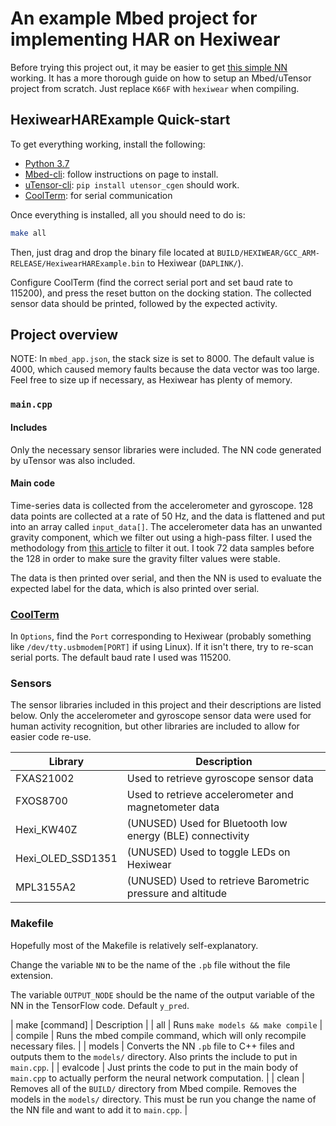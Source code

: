 # An example Mbed project for implementing HAR on Hexiwear

Before trying this project out, it may be easier to get [this simple NN] working. It has a more thorough guide on how to setup an Mbed/uTensor project from scratch. Just replace `K66F` with `hexiwear` when compiling.

## HexiwearHARExample Quick-start

To get everything working, install the following:

  - [Python 3.7]
  - [Mbed-cli]: follow instructions on page to install.
  - [uTensor-cli]: `pip install utensor_cgen` should work.
  - [CoolTerm]: for serial communication

Once everything is installed, all you should need to do is:

```sh
make all
```

Then, just drag and drop the binary file located at `BUILD/HEXIWEAR/GCC_ARM-RELEASE/HexiwearHARExample.bin` to Hexiwear (`DAPLINK/`).

Configure CoolTerm (find the correct serial port and set baud rate to 115200), and press the reset button on the docking station. The collected sensor data should be printed, followed by the expected activity.

## Project overview

NOTE: In `mbed_app.json`, the stack size is set to 8000. The default value is 4000, which caused memory faults because the data vector was too large. Feel free to size up if necessary, as Hexiwear has plenty of memory.

### `main.cpp`

#### Includes

Only the necessary sensor libraries were included. The NN code generated by uTensor was also included.

#### Main code

Time-series data is collected from the accelerometer and gyroscope. 128 data points are collected at a rate of 50 Hz, and the data is flattened and put into an array called `input_data[]`. The accelerometer data has an unwanted gravity component, which we filter out using a high-pass filter. I used the methodology from [this article] to filter it out. I took 72 data samples before the 128 in order to make sure the gravity filter values were stable.

The data is then printed over serial, and then the NN is used to evaluate the expected label for the data, which is also printed over serial.

### [CoolTerm]

In `Options`, find the `Port` corresponding to Hexiwear (probably something like `/dev/tty.usbmodem[PORT]` if using Linux). If it isn't there, try to re-scan serial ports. The default baud rate I used was 115200. 

### Sensors

The sensor libraries included in this project and their descriptions are listed below. Only the accelerometer and gyroscope sensor data were used for human activity recognition, but other libraries are included to allow for easier code re-use.

| Library | Description |
| --------- | ----------- |
| FXAS21002 | Used to retrieve gyroscope sensor data |
| FXOS8700 | Used to retrieve accelerometer and magnetometer data |
| Hexi_KW40Z | (UNUSED) Used for Bluetooth low energy (BLE) connectivity |
| Hexi_OLED_SSD1351 | (UNUSED) Used to toggle LEDs on Hexiwear |
| MPL3155A2 | (UNUSED) Used to retrieve Barometric pressure and altitude |

### Makefile

Hopefully most of the Makefile is relatively self-explanatory.

Change the variable `NN` to be the name of the `.pb` file without the file extension.

The variable `OUTPUT_NODE` should be the name of the output variable of the NN in the TensorFlow code. Default `y_pred`.

| make [command] | Description |
| all | Runs `make models && make compile` |
| compile | Runs the mbed compile command, which will only recompile necessary files. |
| models | Converts the NN `.pb` file to C++ files and outputs them to the `models/` directory. Also prints the include to put in `main.cpp`. |
| evalcode | Just prints the code to put in the main body of `main.cpp` to actually perform the neural network computation. |
| clean | Removes all of the `BUILD/` directory from Mbed compile. Removes the models in the `models/` directory. This must be run you change the name of the NN file and want to add it to `main.cpp`. |

[//]: # (These are reference links used in the body of this note and get stripped out when the markdown processor does its job. There is no need to format nicely because it shouldn't be seen. Thanks SO - http://stackoverflow.com/questions/4823468/store-comments-in-markdown-syntax)

   [Mbed-cli]: <https://os.mbed.com/docs/mbed-os/v5.11/tools/installation-and-setup.html>
   [uTensor-cli]: <https://github.com/uTensor/utensor_cgen>
   [Python 3.7]: <https://www.python.org/downloads/>
   [CoolTerm]: <http://freeware.the-meiers.org/>
   [this simple NN]: <https://blog.hackster.io/simple-neural-network-on-mcus-a7cbd3dc108c>
   [this article]: <https://developer.android.com/reference/android/hardware/SensorEvent.html#values>